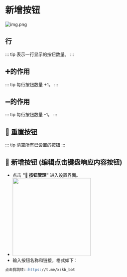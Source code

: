 # 新增按钮

![img.png](/bot_welcome/add_button.png)

## 行
::: tip
表示一行显示的按钮数量。
:::

## ➕的作用

::: tip
每行按钮数量 +1。
:::

## ➖的作用

::: tip
每行按钮数量 -1。
:::

## 🔄 重置按钮

::: tip
清空所有已设置的按钮
:::

## 🔘 新增按钮 (编辑点击键盘响应内容按钮)

- 点击 **"🔘 按钮管理"** 进入设置界面。
- <img src="/keyboard/keyboard_button.png" width="250" height="250"/>
- 输入按钮名称和链接，格式如下：
```md
点击我跳转::https://t.me/xzkb_bot
```
